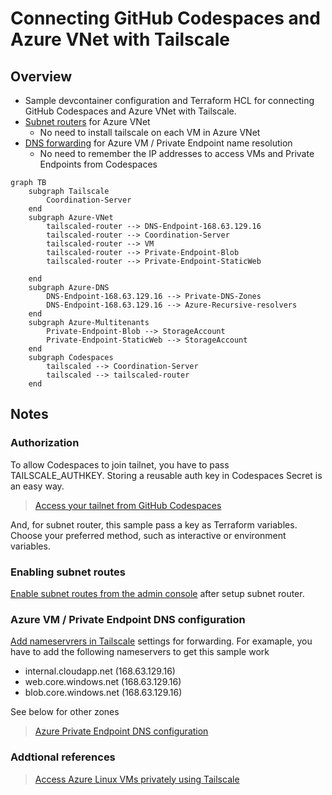 # Connecting GitHub Codespaces and Azure VNet with Tailscale

## Overview

* Sample devcontainer configuration and Terraform HCL for connecting GitHub Codespaces and Azure VNet with Tailscale.
* [Subnet routers](https://tailscale.com/kb/1019/subnets/) for Azure VNet
  * No need to install tailscale on each VM in Azure VNet
* [DNS forwarding](https://tailscale.com/kb/1054/dns/) for Azure VM / Private Endpoint name resolution
  * No need to remember the IP addresses to access VMs and Private Endpoints from Codespaces

```mermaid
graph TB
    subgraph Tailscale
        Coordination-Server
    end
    subgraph Azure-VNet
        tailscaled-router --> DNS-Endpoint-168.63.129.16
        tailscaled-router --> Coordination-Server
        tailscaled-router --> VM
        tailscaled-router --> Private-Endpoint-Blob
        tailscaled-router --> Private-Endpoint-StaticWeb

    end
    subgraph Azure-DNS
        DNS-Endpoint-168.63.129.16 --> Private-DNS-Zones
        DNS-Endpoint-168.63.129.16 --> Azure-Recursive-resolvers
    end
    subgraph Azure-Multitenants
        Private-Endpoint-Blob --> StorageAccount
        Private-Endpoint-StaticWeb --> StorageAccount
    end
    subgraph Codespaces
        tailscaled --> Coordination-Server
        tailscaled --> tailscaled-router
    end
```

## Notes

### Authorization

To allow Codespaces to join tailnet, you have to pass TAILSCALE_AUTHKEY. Storing a reusable auth key in Codespaces Secret is an easy way.

> [Access your tailnet from GitHub Codespaces](https://tailscale.com/kb/1160/github-codespaces/)

And, for subnet router, this sample pass a key as Terraform variables. Choose your preferred method, such as interactive or environment variables.

### Enabling subnet routes

[Enable subnet routes from the admin console](https://tailscale.com/kb/1019/subnets/) after setup subnet router.

### Azure VM / Private Endpoint DNS configuration

[Add nameservrers in Tailscale](https://tailscale.com/kb/1054/dns/) settings for forwarding. For examaple, you have to add the following nameservers to get this sample work

* internal.cloudapp.net (168.63.129.16)
* web.core.windows.net (168.63.129.16)
* blob.core.windows.net (168.63.129.16)

See below for other zones

> [Azure Private Endpoint DNS configuration](https://docs.microsoft.com/en-us/azure/private-link/private-endpoint-dns)

### Addtional references

> [Access Azure Linux VMs privately using Tailscale](https://tailscale.com/kb/1142/cloud-azure-linux/)
